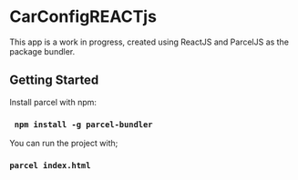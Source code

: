 # CarConfigREACTjs

This app is a work in progress, created using ReactJS and ParcelJS as the package bundler. 

## Getting Started

Install parcel with npm:

### ` npm install -g parcel-bundler`

You can run the project with;

### `parcel index.html`

